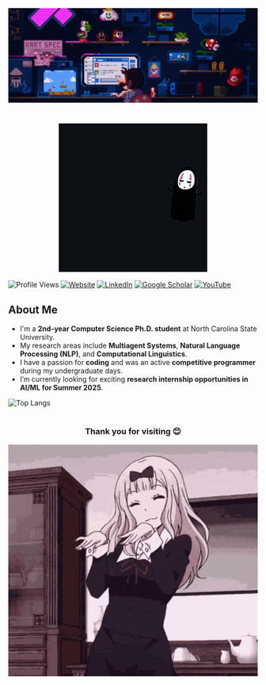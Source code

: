 <div align="center">
  <img src="files/anime-typing.gif" alt="My GIF" width="1000" height="auto">
</div>

<!--<div align="center">
  <h1>Hi World! <img src="files/gihbli.gif" alt="GIF" width="50" height="auto"></h1>
</div>
-->
#
<div align="center">
  <img src="files/I am Fardin!.gif" alt="My GIF" width="auto" height="auto">
</div>

![Profile Views](https://komarev.com/ghpvc/?username=fardinsaad&color=green)
[![Website](https://img.shields.io/badge/-Website-orange?style=flat-square&logo=google-chrome&logoColor=white)](https://sites.google.com/view/fardinsaad/)
[![LinkedIn](https://img.shields.io/badge/-LinkedIn-blue?style=flat-square&logo=linkedin&logoColor=white)](https://www.linkedin.com/in/fardinsaad003/)
[![Google Scholar](https://img.shields.io/badge/-Google%20Scholar-grey?style=flat-square&logo=google-scholar&logoColor=blue)](https://scholar.google.com/citations?user=YY5EZRUAAAAJ&hl=en)
[![YouTube](https://img.shields.io/badge/-YouTube-red?style=flat-square&logo=youtube&logoColor=white)](https://www.youtube.com/@fardinsaad7161)


<!-- [![Website](https://img.shields.io/badge/Website-Visit-green?style=flat-square&logo=google-chrome&logoColor=white)](https://sites.google.com/view/fardinsaad/)
[![LinkedIn](https://img.shields.io/badge/LinkedIn-Connect-blue?style=flat-square&logo=linkedin&logoColor=white)](https://www.linkedin.com/in/fardinsaad003/)
-->
## About Me
- I'm a **2nd-year Computer Science Ph.D. student** at North Carolina State University.
- My research areas include **Multiagent Systems**, **Natural Language Processing (NLP)**, and **Computational Linguistics**.
- I have a passion for **coding** and was an active **competitive programmer** during my undergraduate days.
- I’m currently looking for exciting **research internship opportunities in AI/ML for Summer 2025**.


![Top Langs](https://github-readme-stats.vercel.app/api/top-langs/?username=fardinsaad&layout=compact&hide=html&theme=gruvbox)


#

<div align="center">
  <h3> Thank you for visiting 😊</h3>
  <img src="files/anime-dance.gif" alt="My GIF" width="auto" height="auto">
</div>
<!--
**fardinsaad/fardinsaad** is a ✨ _special_ ✨ repository because its `README.md` (this file) appears on your GitHub profile.

Here are some ideas to get you started:

- 🔭 I’m currently working on ...
- 🌱 I’m currently learning ...
- 👯 I’m looking to collaborate on ...
- 🤔 I’m looking for help with ...
- 💬 Ask me about ...
- 📫 How to reach me: ...
- 😄  Pronouns: ...
- ⚡ Fun fact: ...
-->
